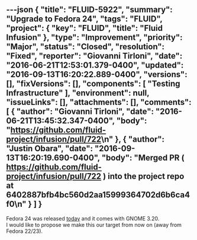 ---json
{
  "title": "FLUID-5922",
  "summary": "Upgrade to Fedora 24",
  "tags": "FLUID",
  "project": {
    "key": "FLUID",
    "title": "Fluid Infusion"
  },
  "type": "Improvement",
  "priority": "Major",
  "status": "Closed",
  "resolution": "Fixed",
  "reporter": "Giovanni Tirloni",
  "date": "2016-06-21T12:53:01.379-0400",
  "updated": "2016-09-13T16:20:22.889-0400",
  "versions": [],
  "fixVersions": [],
  "components": [
    "Testing Infrastructure"
  ],
  "environment": null,
  "issueLinks": [],
  "attachments": [],
  "comments": [
    {
      "author": "Giovanni Tirloni",
      "date": "2016-06-21T13:45:32.347-0400",
      "body": "<https://github.com/fluid-project/infusion/pull/722>\n"
    },
    {
      "author": "Justin Obara",
      "date": "2016-09-13T16:20:19.690-0400",
      "body": "Merged PR ( <https://github.com/fluid-project/infusion/pull/722> ) into the project repo at 6402887bfb4bc560d2aa15999364702d6b6ca4f0\n"
    }
  ]
}
---
Fedora 24 was released [today](https://lists.fedoraproject.org/archives/list/announce@lists.fedoraproject.org/message/E465E4KYQB2ETREQLDOL5KMAZEKDN2Z4/) and it comes with GNOME 3.20.\
I would like to propose we make this our target from now on (away from Fedora 22/23).

        